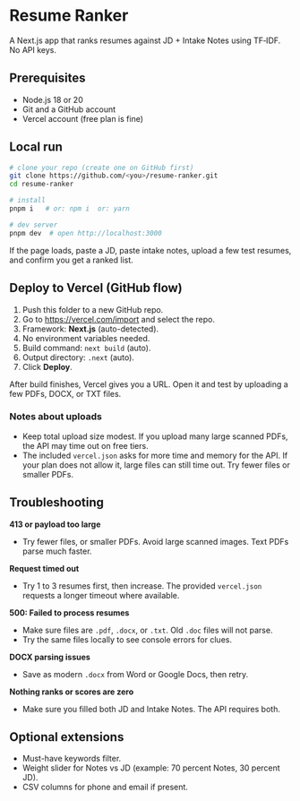 # Resume Ranker

A Next.js app that ranks resumes against JD + Intake Notes using TF‑IDF. No API keys.

## Prerequisites
- Node.js 18 or 20
- Git and a GitHub account
- Vercel account (free plan is fine)

## Local run

```bash
# clone your repo (create one on GitHub first)
git clone https://github.com/<you>/resume-ranker.git
cd resume-ranker

# install
pnpm i   # or: npm i  or: yarn

# dev server
pnpm dev  # open http://localhost:3000
```

If the page loads, paste a JD, paste intake notes, upload a few test resumes, and confirm you get a ranked list.

## Deploy to Vercel (GitHub flow)
1. Push this folder to a new GitHub repo.
2. Go to https://vercel.com/import and select the repo.
3. Framework: **Next.js** (auto-detected).
4. No environment variables needed.
5. Build command: `next build` (auto).
6. Output directory: `.next` (auto).
7. Click **Deploy**.

After build finishes, Vercel gives you a URL. Open it and test by uploading a few PDFs, DOCX, or TXT files.

### Notes about uploads
- Keep total upload size modest. If you upload many large scanned PDFs, the API may time out on free tiers.
- The included `vercel.json` asks for more time and memory for the API. If your plan does not allow it, large files can still time out. Try fewer files or smaller PDFs.

## Troubleshooting
**413 or payload too large**
- Try fewer files, or smaller PDFs. Avoid large scanned images. Text PDFs parse much faster.

**Request timed out**
- Try 1 to 3 resumes first, then increase. The provided `vercel.json` requests a longer timeout where available.

**500: Failed to process resumes**
- Make sure files are `.pdf`, `.docx`, or `.txt`. Old `.doc` files will not parse.
- Try the same files locally to see console errors for clues.

**DOCX parsing issues**
- Save as modern `.docx` from Word or Google Docs, then retry.

**Nothing ranks or scores are zero**
- Make sure you filled both JD and Intake Notes. The API requires both.

## Optional extensions
- Must-have keywords filter.
- Weight slider for Notes vs JD (example: 70 percent Notes, 30 percent JD).
- CSV columns for phone and email if present.
